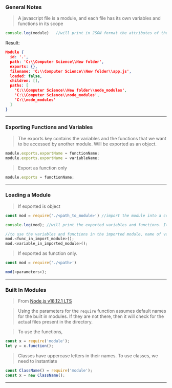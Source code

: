 
### General Notes

>A javascript file is a module, and each file has its own variables and functions in its scope

```javascript
console.log(module)   //will print in JSON format the attributes of the file (module)
```

Result: 

```JSON
Module {
  id: '.',
  path: 'C:\\Computer Science\\New folder',
  exports: {},
  filename: 'C:\\Computer Science\\New folder\\app.js',
  loaded: false,
  children: [],
  paths: [
    'C:\\Computer Science\\New folder\\node_modules',
    'C:\\Computer Science\\node_modules',
    'C:\\node_modules'
  ]
}
```

---

### Exporting Functions and Variables

> The exports key contains the variables and the functions that we want to be accessed by another module. Will be exported as an object.
```JavaScript
module.exports.exportName = functionName;
module.exports.exportName = variableName;
```

>Export as function only
```JavaScript
module.exports = functionName;
```
---

### Loading  a Module

>If exported is object
```JavaScript
const mod = require('./<path_to_module>') //import the module into a const to avoid errors. 

console.log(mod); //will print the exported variables and functions. It is an object.

//to use the variables and functions in the imported module, name of variable holding the import and dot operator.
mod.<func_in_import_module>();
mod.<variable_in_imported_module>();
```

>If exported as function only.
```JavaScript
const mod = require('./<path>')

mod(<parameters>);
```

---

### Built In Modules

> From [Node.js v18.12.1 LTS](https://nodejs.org/dist/latest-v18.x/docs/api/)

>Using the parameters for the `require` function assumes default names for the built in modules. If they are not there, then it will check for the actual files present in the directory.

>To use the functions, 
```JavaScript
const x = require('module');
let y = x.function();
```

>Classes have uppercase letters in their names. To use classes, we need to instantiate
```JavaScript
const ClassName() = require('module');
const x = new ClassName();
```

___
